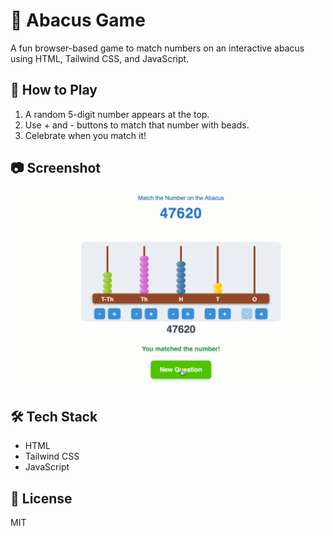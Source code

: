 # 🧮 Abacus Game

A fun browser-based game to match numbers on an interactive abacus using HTML, Tailwind CSS, and JavaScript.

## 🚀 How to Play

1. A random 5-digit number appears at the top.
2. Use + and - buttons to match that number with beads.
3. Celebrate when you match it!

## 📷 Screenshot

![Abacus Game Screenshot](images/Abacus.PNG)

## 🛠 Tech Stack

- HTML
- Tailwind CSS
- JavaScript

## 📄 License

MIT

